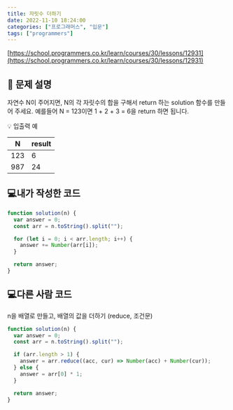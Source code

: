 ```yaml
---
title: 자릿수 더하기
date: 2022-11-10 18:24:00
categories: ["프로그래머스", "입문"]
tags: ["programmers"]
---
```


[https://school.programmers.co.kr/learn/courses/30/lessons/12931](https://school.programmers.co.kr/learn/courses/30/lessons/12931)

## 📔 문제 설명

자연수 N이 주어지면, N의 각 자릿수의 합을 구해서 return 하는 solution 함수를 만들어 주세요.
예를들어 N = 123이면 1 + 2 + 3 = 6을 return 하면 됩니다.

💡 입출력 예

| N   | result |
| --- | ------ |
| 123 | 6      |
| 987 | 24     |

## 💻내가 작성한 코드

```js
function solution(n) {
  var answer = 0;
  const arr = n.toString().split("");

  for (let i = 0; i < arr.length; i++) {
    answer += Number(arr[i]);
  }

  return answer;
}
```

## 💻다른 사람 코드

n을 배열로 만들고, 배열의 값을 더하기 (reduce, 조건문)

```js
function solution(n) {
  var answer = 0;
  const arr = n.toString().split("");

  if (arr.length > 1) {
    answer = arr.reduce((acc, cur) => Number(acc) + Number(cur));
  } else {
    answer = arr[0] * 1;
  }

  return answer;
}
```
